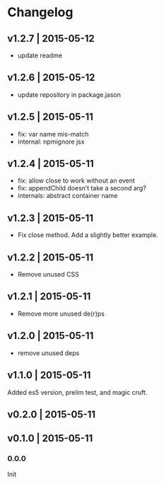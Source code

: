 # Changelog

## v1.2.7 | 2015-05-12
* update readme

## v1.2.6 | 2015-05-12
* update repository in package.jason

## v1.2.5 | 2015-05-11
* fix: var name mis-match
* internal: npmignore jsx

## v1.2.4 | 2015-05-11
* fix: allow close to work without an event
* fix: appendChild doesn’t take a second arg?
* internals: abstract container name

## v1.2.3 | 2015-05-11
* Fix close method. Add a slightly better example.

## v1.2.2 | 2015-05-11
* Remove unused CSS

## v1.2.1 | 2015-05-11
* Remove more unused de(r)ps

## v1.2.0 | 2015-05-11
* remove unused deps

## v1.1.0 | 2015-05-11
Added es5 version, prelim test, and magic cruft.

## v0.2.0 | 2015-05-11


## v0.1.0 | 2015-05-11


### 0.0.0
Init











